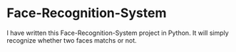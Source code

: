 # Face-Recognition-System
I have written this Face-Recognition-System project in Python.
It will simply recognize whether two faces matchs or not.
